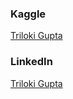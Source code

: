 ### Kaggle
[Triloki Gupta](https://www.kaggle.com/trilokigupta)


### LinkedIn
[Triloki Gupta](https://www.linkedin.com/in/trilokicse/)
